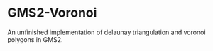 # GMS2-Voronoi

An unfinished implementation of delaunay triangulation and voronoi polygons in GMS2.
